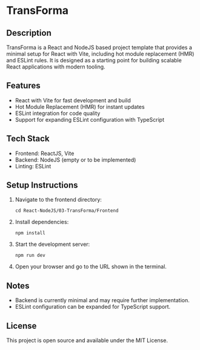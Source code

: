 # TransForma

## Description
TransForma is a React and NodeJS based project template that provides a minimal setup for React with Vite, including hot module replacement (HMR) and ESLint rules. It is designed as a starting point for building scalable React applications with modern tooling.

## Features
- React with Vite for fast development and build
- Hot Module Replacement (HMR) for instant updates
- ESLint integration for code quality
- Support for expanding ESLint configuration with TypeScript

## Tech Stack
- Frontend: ReactJS, Vite
- Backend: NodeJS (empty or to be implemented)
- Linting: ESLint

## Setup Instructions
1. Navigate to the frontend directory:
   ```
   cd React-NodeJS/03-TransForma/Frontend
   ```
2. Install dependencies:
   ```
   npm install
   ```
3. Start the development server:
   ```
   npm run dev
   ```
4. Open your browser and go to the URL shown in the terminal.

## Notes
- Backend is currently minimal and may require further implementation.
- ESLint configuration can be expanded for TypeScript support.

## License
This project is open source and available under the MIT License.
